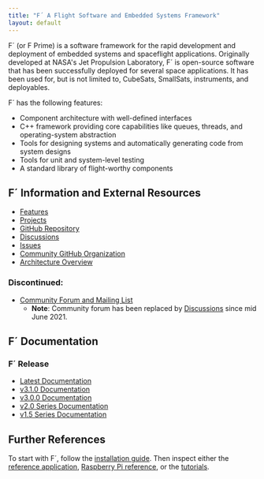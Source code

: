 ```yaml
---
title: "F´ A Flight Software and Embedded Systems Framework"
layout: default
---
```


F´ (or F Prime) is a software framework for the rapid development and deployment of embedded systems and spaceflight applications.
Originally developed at NASA's Jet Propulsion Laboratory, F´ is open-source software that has been successfully deployed
for several space applications. It has been used for, but is not limited to, CubeSats, SmallSats, instruments, and
deployables.

F´ has the following features:

- Component architecture with well-defined interfaces
- C++ framework providing core capabilities like queues, threads, and operating-system abstraction
- Tools for designing systems and automatically generating code from system designs
- Tools for unit and system-level testing
- A standard library of flight-worthy components

## F´ Information and External Resources

- [Features](./features.md)
- [Projects](./projects.md)
- [GitHub Repository](https://github.com/nasa/fprime)
- [Discussions](https://github.com/nasa/fprime/discussions)
- [Issues](https://github.com/nasa/fprime/issues)
- [Community GitHub Organization](https://github.com/fprime-community)
- [Architecture Overview](./Architecture/FPrimeArchitectureShort.pdf)

### Discontinued:
- [Community Forum and Mailing List](https://groups.google.com/d/forum/fprime-community) 
    - **Note**: Community forum has been replaced by [Discussions](https://github.com/nasa/fprime/discussions) since mid June 2021.

## F´ Documentation

### F´ Release
- [Latest Documentation](./latest.md)
- [v3.1.0 Documentation](https://nasa.github.io/fprime/v3.1.0)
- [v3.0.0 Documentation](https://nasa.github.io/fprime/v3.0.0)
- [v2.0 Series Documentation](https://nasa.github.io/fprime/v2.0.0)
- [v1.5 Series Documentation](https://nasa.github.io/fprime/v1.5)

## Further References

To start with F´, follow the [installation guide](./INSTALL.md). Then inspect
either the [reference application](https://github.com/nasa/fprime/blob/master/Ref/README.md),
[Raspberry Pi reference](https://github.com/nasa/fprime/blob/master/RPI/README.md), or the
[tutorials](Tutorials/README.md).
